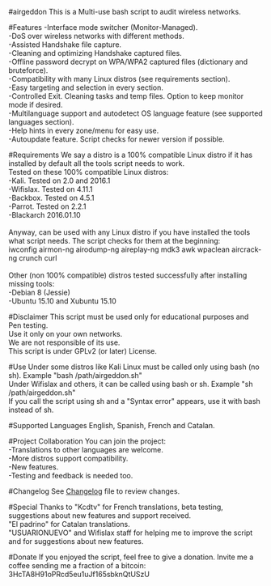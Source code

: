 #airgeddon
This is a Multi-use bash script to audit wireless networks.<br>

#Features
-Interface mode switcher (Monitor-Managed).<br>
-DoS over wireless networks with different methods.<br>
-Assisted Handshake file capture.<br>
-Cleaning and optimizing Handshake captured files.<br>
-Offline password decrypt on WPA/WPA2 captured files (dictionary and bruteforce).<br>
-Compatibility with many Linux distros (see requirements section).<br>
-Easy targeting and selection in every section.<br>
-Controlled Exit. Cleaning tasks and temp files. Option to keep monitor mode if desired.<br>
-Multilanguage support and autodetect OS language feature (see supported languages section).<br>
-Help hints in every zone/menu for easy use.<br>
-Autoupdate feature. Script checks for newer version if possible.<br>

#Requirements
We say a distro is a 100% compatible Linux distro if it has installed by default all the tools script needs to work.<br>
Tested on these 100% compatible Linux distros:<br>
-Kali. Tested on 2.0 and 2016.1<br>
-Wifislax. Tested on 4.11.1<br>
-Backbox. Tested on 4.5.1<br>
-Parrot. Tested on 2.2.1<br>
-Blackarch 2016.01.10<br>
<br>
Anyway, can be used with any Linux distro if you have installed the tools what script needs. The script checks for them at the beginning:<br>
iwconfig airmon-ng airodump-ng aireplay-ng mdk3 awk wpaclean aircrack-ng crunch curl<br>
<br>
Other (non 100% compatible) distros tested successfully after installing missing tools:<br>
-Debian 8 (Jessie)<br>
-Ubuntu 15.10 and Xubuntu 15.10<br>

#Disclaimer
This script must be used only for educational purposes and Pen testing.<br>
Use it only on your own networks.<br>
We are not responsible of its use.<br>
This script is under GPLv2 (or later) License.<br>

#Use
Under some distros like Kali Linux must be called only using bash (no sh). Example "bash /path/airgeddon.sh"<br>
Under Wifislax and others, it can be called using bash or sh. Example "sh /path/airgeddon.sh"<br>
If you call the script using sh and a "Syntax error" appears, use it with bash instead of sh.<br>

#Supported Languages
English, Spanish, French and Catalan.<br>

#Project Collaboration
You can join the project:<br>
-Translations to other languages are welcome.<br>
-More distros support compatibility.<br>
-New features.<br>
-Testing and feedback is needed too.<br>

#Changelog
See <a href="https://github.com/v1s1t0r1sh3r3/airgeddon/blob/master/changelog.txt">Changelog</a> file to review changes.<br>

#Special Thanks to
"Kcdtv" for French translations, beta testing, suggestions about new features and support received.<br>
"El padrino" for Catalan translations.<br>
"USUARIONUEVO" and Wifislax staff for helping me to improve the script and for suggestions about new features.<br>

#Donate
If you enjoyed the script, feel free to give a donation. Invite me a coffee sending me a fraction of a bitcoin:<br>
3HcTA8H91oPRcd5eu1uJf165sbknQtUSzU<br>